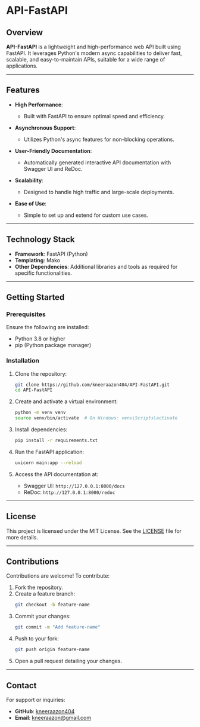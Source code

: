 # API-FastAPI  

## Overview  

**API-FastAPI** is a lightweight and high-performance web API built using FastAPI. It leverages Python's modern async capabilities to deliver fast, scalable, and easy-to-maintain APIs, suitable for a wide range of applications.  

---

## Features  

- **High Performance**:  
  - Built with FastAPI to ensure optimal speed and efficiency.  

- **Asynchronous Support**:  
  - Utilizes Python's async features for non-blocking operations.  

- **User-Friendly Documentation**:  
  - Automatically generated interactive API documentation with Swagger UI and ReDoc.  

- **Scalability**:  
  - Designed to handle high traffic and large-scale deployments.  

- **Ease of Use**:  
  - Simple to set up and extend for custom use cases.  

---

## Technology Stack  

- **Framework**: FastAPI (Python)  
- **Templating**: Mako  
- **Other Dependencies**: Additional libraries and tools as required for specific functionalities.  

---

## Getting Started  

### Prerequisites  

Ensure the following are installed:  
- Python 3.8 or higher  
- pip (Python package manager)  

### Installation  

1. Clone the repository:  
   ```bash  
   git clone https://github.com/kneeraazon404/API-FastAPI.git  
   cd API-FastAPI  
   ```  

2. Create and activate a virtual environment:  
   ```bash  
   python -m venv venv  
   source venv/bin/activate  # On Windows: venv\Scripts\activate  
   ```  

3. Install dependencies:  
   ```bash  
   pip install -r requirements.txt  
   ```  

4. Run the FastAPI application:  
   ```bash  
   uvicorn main:app --reload  
   ```  

5. Access the API documentation at:  
   - Swagger UI: `http://127.0.0.1:8000/docs`  
   - ReDoc: `http://127.0.0.1:8000/redoc`  

---

## License  

This project is licensed under the MIT License. See the [LICENSE](LICENSE) file for more details.  

---

## Contributions  

Contributions are welcome! To contribute:  

1. Fork the repository.  
2. Create a feature branch:  
   ```bash  
   git checkout -b feature-name  
   ```  
3. Commit your changes:  
   ```bash  
   git commit -m "Add feature-name"  
   ```  
4. Push to your fork:  
   ```bash  
   git push origin feature-name  
   ```  
5. Open a pull request detailing your changes.  

---

## Contact  

For support or inquiries:  
- **GitHub**: [kneeraazon404](https://github.com/kneeraazon404)  
- **Email**: kneeraazon@gmail.com  
